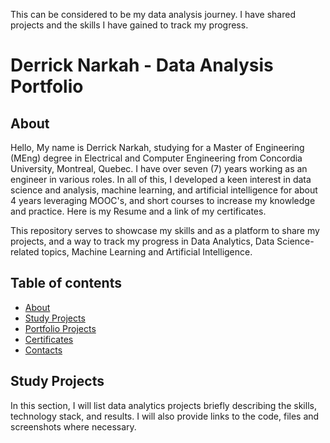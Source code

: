 This can be considered to be my data analysis journey. I have shared projects and the skills I have gained to track my progress.
# Derrick Narkah - Data Analysis Portfolio
## About
Hello, My name is Derrick Narkah, studying for a Master of Engineering (MEng) degree in Electrical and Computer Engineering from Concordia University, Montreal, Quebec. I have over seven (7) years working as an engineer in various roles. In all of this, I developed a keen interest in data science and analysis, machine learning, and artificial intelligence for about 4 years leveraging MOOC's, and short courses to increase my knowledge and practice.
Here is my Resume and a link of my certificates.

This repository serves to showcase my skills and as a platform to share my projects, and a way to track my progress in Data Analytics, Data Science-related topics, Machine Learning and Artificial Intelligence.

## Table of contents
- [About](https://www.markdownguide.org/cheat-sheet/)
- [Study Projects](https://www.xyz.com)
- [Portfolio Projects](https://www.abc.com)
- [Certificates](https://www.123.com)
- [Contacts](https://www.uvw.com)

## Study Projects
In this section, I will list data analytics projects briefly describing the skills, technology stack, and results. I will also provide links to the code, files and screenshots where necessary.


